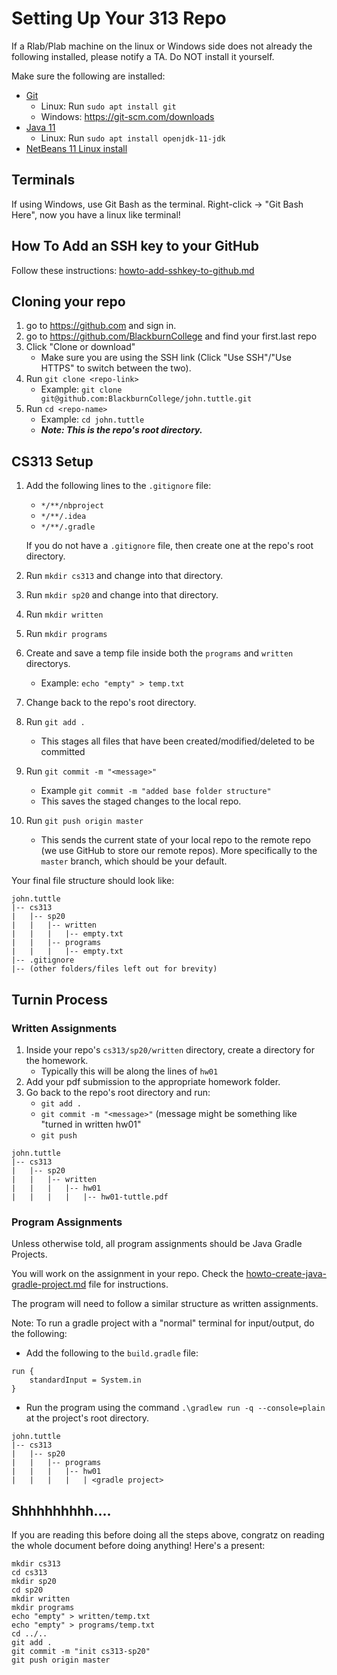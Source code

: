 # Setting Up Your 313 Repo

If a Rlab/Plab machine on the linux or Windows side does not already the following installed, please notify a TA. Do NOT
install it yourself.

Make sure the following are installed:
- [Git](https://git-scm.com/downloads)
  - Linux: Run `sudo apt install git`
  - Windows: https://git-scm.com/downloads
- [Java 11](https://adoptopenjdk.net/?variant=openjdk11&jvmVariant=hotspot)
  - Linux: Run `sudo apt install openjdk-11-jdk`
- [NetBeans 11 Linux install](https://flathub.org/apps/details/org.apache.netbeans)

## Terminals

If using Windows, use Git Bash as the terminal. Right-click -> "Git Bash Here", now you have a
linux like terminal!

## How To Add an SSH key to your GitHub

Follow these instructions: 
[howto-add-sshkey-to-github.md](https://github.com/cordell-stocker/CS.Resources/blob/master/howto-add-sshkey-to-github.md)

## Cloning your repo

1. go to https://github.com and sign in.
1. go to https://github.com/BlackburnCollege and find your first.last repo
1. Click "Clone or download"
   - Make sure you are using the SSH link (Click "Use SSH"/"Use HTTPS" to switch between the two).
1. Run `git clone <repo-link>`
   - Example: `git clone git@github.com:BlackburnCollege/john.tuttle.git`
1. Run `cd <repo-name>`
   - Example: `cd john.tuttle`
   - ***Note: This is the repo's root directory.***

## CS313 Setup

1. Add the following lines to the `.gitignore` file:
   - `*/**/nbproject`
   - `*/**/.idea`
   - `*/**/.gradle`
   
   If you do not have a `.gitignore` file, then create one at the repo's root directory.
1. Run `mkdir cs313` and change into that directory.
1. Run `mkdir sp20` and change into that directory.
1. Run `mkdir written`
1. Run `mkdir programs`
1. Create and save a temp file inside both the `programs` and `written` directorys.
   - Example: `echo "empty" > temp.txt`
1. Change back to the repo's root directory.
1. Run `git add .`
   - This stages all files that have been created/modified/deleted to be committed
1. Run `git commit -m "<message>"`
   - Example `git commit -m "added base folder structure"`
   - This saves the staged changes to the local repo.
1. Run `git push origin master`
   - This sends the current state of your local repo to the remote repo (we use GitHub to store 
   our remote repos). More specifically to the `master` branch, which should be your default.

Your final file structure should look like:

```
john.tuttle
|-- cs313
|   |-- sp20
|   |   |-- written
|   |   |   |-- empty.txt
|   |   |-- programs
|   |   |   |-- empty.txt
|-- .gitignore
|-- (other folders/files left out for brevity)
```

## Turnin Process

### Written Assignments

1. Inside your repo's `cs313/sp20/written` directory, create a directory for the homework.
   - Typically this will be along the lines of `hw01`
2. Add your pdf submission to the appropriate homework folder.
3. Go back to the repo's root directory and run:
   - `git add .`
   - `git commit -m "<message>"` (message might be something like "turned in written hw01"
   - `git push`

```
john.tuttle
|-- cs313
|   |-- sp20
|   |   |-- written
|   |   |   |-- hw01
|   |   |   |   |-- hw01-tuttle.pdf
```

### Program Assignments

Unless otherwise told, all program assignments should be Java Gradle Projects.

You will work on the assignment in your repo. Check the [howto-create-java-gradle-project.md](https://github.com/cordell-stocker/CS.Resources/blob/master/howto-create-java-gradle-project.md) file
for instructions.

The program will need to follow a similar structure as written assignments.

Note: To run a gradle project with a "normal" terminal for input/output, do the following:
- Add the following to the `build.gradle` file:
```
run {
    standardInput = System.in
}
```
- Run the program using the command `.\gradlew run -q --console=plain` at the project's root directory.

```
john.tuttle
|-- cs313
|   |-- sp20
|   |   |-- programs
|   |   |   |-- hw01
|   |   |   |   | <gradle project>
```

## Shhhhhhhhh....

If you are reading this before doing all the steps above, congratz on reading the whole document before doing anything! Here's a present:

```
mkdir cs313
cd cs313
mkdir sp20
cd sp20
mkdir written
mkdir programs
echo "empty" > written/temp.txt
echo "empty" > programs/temp.txt
cd ../..
git add .
git commit -m "init cs313-sp20"
git push origin master
```
